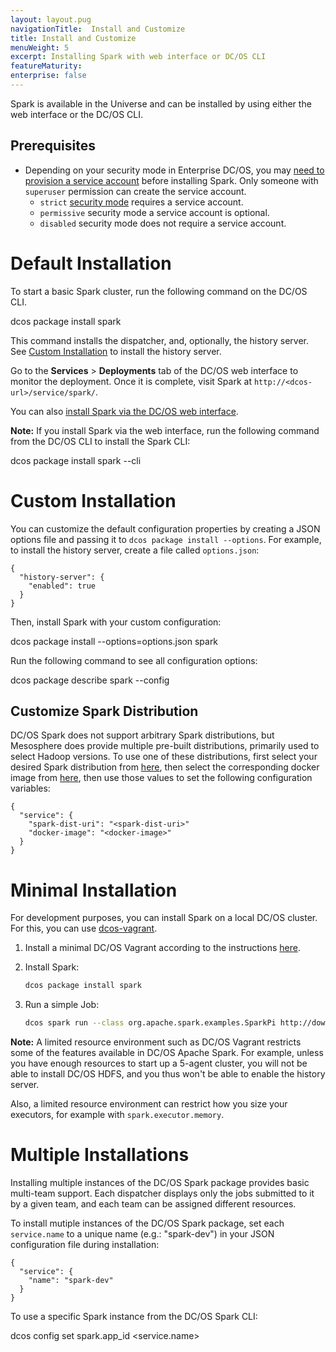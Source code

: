 ```yaml
---
layout: layout.pug
navigationTitle:  Install and Customize
title: Install and Customize
menuWeight: 5
excerpt: Installing Spark with web interface or DC/OS CLI
featureMaturity:
enterprise: false
---
```


<!-- This source repo for this topic is https://github.com/mesosphere/spark-build -->


Spark is available in the Universe and can be installed by using either the web interface or the DC/OS CLI.

##  <a name="install-enterprise"></a>Prerequisites

- Depending on your security mode in Enterprise DC/OS, you may [need to provision a service account](/services/spark/spark-auth/) before installing Spark. Only someone with `superuser` permission can create the service account.
	- `strict` [security mode](/1.9/installing/ent/custom/configuration/configuration-parameters/#security-and-authentication) requires a service account.  
	- `permissive` security mode a service account is optional.
	- `disabled` security mode does not require a service account.

# Default Installation

To start a basic Spark cluster, run the following command on the DC/OS CLI.

   dcos package install spark

This command installs the dispatcher, and, optionally, the history server. See [Custom Installation][7] to install the history server.

Go to the **Services** > **Deployments** tab of the DC/OS web interface to monitor the deployment. Once it is
complete, visit Spark at `http://<dcos-url>/service/spark/`.

You can also [install Spark via the DC/OS web interface](/1.9/gui/universe).

**Note:** If you install Spark via the web interface, run the following command from the DC/OS CLI to install the Spark CLI:

   dcos package install spark --cli

<a name="custom"></a>

# Custom Installation

You can customize the default configuration properties by creating a JSON options file and passing it to `dcos package install --options`. For example, to install the history server, create a file called `options.json`:

    {
      "history-server": {
        "enabled": true
      }
    }

Then, install Spark with your custom configuration:

   dcos package install --options=options.json spark

Run the following command to see all configuration options:

   dcos package describe spark --config

## Customize Spark Distribution

DC/OS Spark does not support arbitrary Spark distributions, but Mesosphere does provide multiple pre-built distributions, primarily used to select Hadoop versions.  To use one of these distributions, first select your desired Spark distribution from [here](https://github.com/mesosphere/spark-build/blob/master/docs/spark-versions.md), then select the corresponding docker image from [here](https://hub.docker.com/r/mesosphere/spark/tags/), then use those values to set the following configuration variables:

    {
      "service": {
        "spark-dist-uri": "<spark-dist-uri>"
        "docker-image": "<docker-image>"
      }
    }

# Minimal Installation

For development purposes, you can install Spark on a local DC/OS cluster. For this, you can use [dcos-vagrant][16].

1. Install a minimal DC/OS Vagrant according to the instructions [here][16].

1. Install Spark:

   ```bash
   dcos package install spark
   ```

1. Run a simple Job:

   ```bash
   dcos spark run --class org.apache.spark.examples.SparkPi http://downloads.mesosphere.com.s3.amazonaws.com/assets/spark/spark-examples_2.10-1.5.0.jar"
   ```

**Note:** A limited resource environment such as DC/OS Vagrant restricts some of the features available in DC/OS Apache Spark.  For example, unless you have enough resources to start up a 5-agent cluster, you will not be able to install DC/OS HDFS, and you thus won't be able to enable the history server.

Also, a limited resource environment can restrict how you size your executors, for example with `spark.executor.memory`.


# Multiple Installations

Installing multiple instances of the DC/OS Spark package provides basic multi-team support. Each dispatcher displays only the jobs submitted to it by a given team, and each team can be assigned different resources.

To install mutiple instances of the DC/OS Spark package, set each `service.name` to a unique name (e.g.: "spark-dev") in your JSON configuration file during installation:

    {
      "service": {
        "name": "spark-dev"
      }
    }

To use a specific Spark instance from the DC/OS Spark CLI:

   dcos config set spark.app_id <service.name>

 [7]: #custom
 [16]: https://github.com/mesosphere/dcos-vagrant
